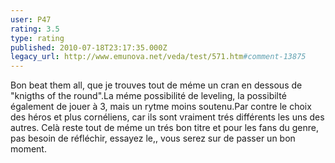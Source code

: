 ```yaml
---
user: P47
rating: 3.5
type: rating
published: 2010-07-18T23:17:35.000Z
legacy_url: http://www.emunova.net/veda/test/571.htm#comment-13875
---
```

Bon beat them all, que je trouves tout de méme un cran en dessous de "knigths of the round".La méme possibilité de leveling, la possibilté également de jouer à 3, mais un rytme moins soutenu.Par contre le choix des héros et plus cornéliens, car ils sont vraiment trés différents les uns des autres.
Celà reste tout de méme un trés bon titre et pour les fans du genre, pas besoin de réfléchir, essayez le,, vous serez sur de passer un bon moment.